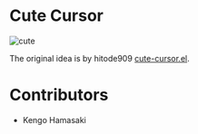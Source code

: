 # Cute Cursor

![cute](https://cloud.githubusercontent.com/assets/85887/25777328/f53fbfa2-328e-11e7-9e36-84232ebb0378.gif)

The original idea is by hitode909 [cute-cursor.el](https://gist.github.com/hitode909/339782).

# Contributors
- Kengo Hamasaki
